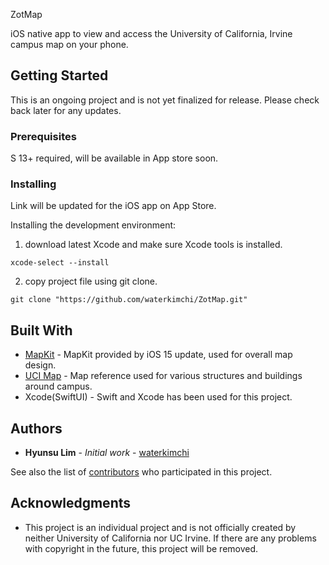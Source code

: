 ZotMap

iOS native app to view and access the University of California, Irvine campus map on your phone. 

## Getting Started

This is an ongoing project and is not yet finalized for release. Please check back later for any updates.

### Prerequisites

S 13+ required, will be available in App store soon.

### Installing

Link will be updated for the iOS app on App Store.

Installing the development environment:

1. download latest Xcode and make sure Xcode tools is installed.
```
xcode-select --install
```

2. copy project file using git clone.
```
git clone "https://github.com/waterkimchi/ZotMap.git"
```

## Built With

* [MapKit](https://developer.apple.com/documentation/mapkit/) - MapKit provided by iOS 15 update, used for overall map design.
* [UCI Map](https://map.uci.edu/?id=463#!s/) - Map reference used for various structures and buildings around campus.
* Xcode(SwiftUI) - Swift and Xcode has been used for this project.

## Authors

* **Hyunsu Lim** - *Initial work* - [waterkimchi](https://github.com/waterkimchi)

See also the list of [contributors](https://github.com/waterkimchi/ZotMap/contributors) who participated in this project.

## Acknowledgments

* This project is an individual project and is not officially created by neither University of California nor UC Irvine. If there are any problems with copyright in the future, this project will be removed.
